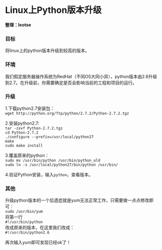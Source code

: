 # Linux上Python版本升级
__整理：leotse__

### 目标  
将linux上的python版本升级到较高的版本。

### 环境
我们假定服务器操作系统为RedHat（不同OS大同小异），python版本由2.6升级到2.7。在升级前，你需要确定是否会影响当前的工程和项目的运行。

### 升级
1.下载python2.7安装包：  
`wget http://python.org/ftp/python/2.7.2/Python-2.7.2.tgz`

2.安装python2.7:  
`tar -zxvf Python-2.7.2.tgz`  
`cd Python-2.7.2`  
`./configure --prefix=/usr/local/python27`  
`make`  
`sudo make install`  

3.覆盖原来的python：  
`sudo mv /usr/bin/python /usr/bin/python_old`  
`sudo ln -s /usr/local/python27/bin/python /usr/bin/`

4.验证Python安装，输入`python`，查看版本。

### 其他
升级python版本的一个后遗症就是yum无法正常工作，只需要做一点点修改即可：  
`sudo /usr/bin/yum`  
将第一行  
`#!/usr/bin/python`  
改成原来的版本，在这里我们改成：  
`#!/usr/bin/python2.6`  

再次输入yum即可发现已经ok了！